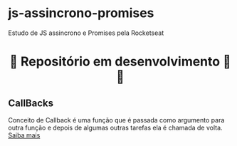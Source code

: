 # js-assincrono-promises
 Estudo de JS assincrono e Promises pela Rocketseat

<h1 style="text-align: center;">🚧 Repositório em desenvolvimento 👷🚧</h1>

<h2>CallBacks</h2>
<p>
  Conceito de Callback é uma função que é passada como argumento para outra função e depois de algumas outras tarefas ela é chamada de volta. <a href="./callBacks/callback.md">Saiba mais</a>
</p>